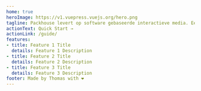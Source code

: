 ```yaml
---
home: true
heroImage: https://v1.vuepress.vuejs.org/hero.png
tagline: Packhouse levert op software gebaseerde interactieve media. Een gouden mix van elegantie en efficië.
actionText: Quick Start →
actionLink: /guide/
features:
- title: Feature 1 Title
  details: Feature 1 Description
- title: Feature 2 Title
  details: Feature 2 Description
- title: Feature 3 Title
  details: Feature 3 Description
footer: Made by Thomas with ❤️
---
```

